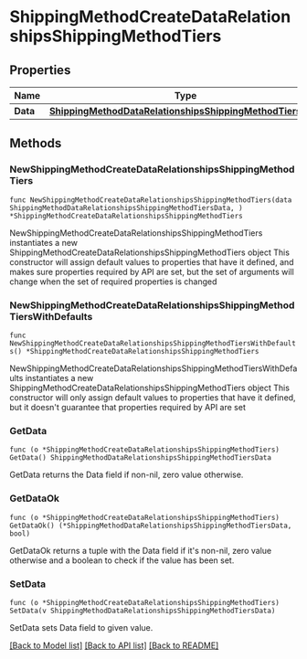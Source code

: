 # ShippingMethodCreateDataRelationshipsShippingMethodTiers

## Properties

Name | Type | Description | Notes
------------ | ------------- | ------------- | -------------
**Data** | [**ShippingMethodDataRelationshipsShippingMethodTiersData**](ShippingMethodDataRelationshipsShippingMethodTiersData.md) |  | 

## Methods

### NewShippingMethodCreateDataRelationshipsShippingMethodTiers

`func NewShippingMethodCreateDataRelationshipsShippingMethodTiers(data ShippingMethodDataRelationshipsShippingMethodTiersData, ) *ShippingMethodCreateDataRelationshipsShippingMethodTiers`

NewShippingMethodCreateDataRelationshipsShippingMethodTiers instantiates a new ShippingMethodCreateDataRelationshipsShippingMethodTiers object
This constructor will assign default values to properties that have it defined,
and makes sure properties required by API are set, but the set of arguments
will change when the set of required properties is changed

### NewShippingMethodCreateDataRelationshipsShippingMethodTiersWithDefaults

`func NewShippingMethodCreateDataRelationshipsShippingMethodTiersWithDefaults() *ShippingMethodCreateDataRelationshipsShippingMethodTiers`

NewShippingMethodCreateDataRelationshipsShippingMethodTiersWithDefaults instantiates a new ShippingMethodCreateDataRelationshipsShippingMethodTiers object
This constructor will only assign default values to properties that have it defined,
but it doesn't guarantee that properties required by API are set

### GetData

`func (o *ShippingMethodCreateDataRelationshipsShippingMethodTiers) GetData() ShippingMethodDataRelationshipsShippingMethodTiersData`

GetData returns the Data field if non-nil, zero value otherwise.

### GetDataOk

`func (o *ShippingMethodCreateDataRelationshipsShippingMethodTiers) GetDataOk() (*ShippingMethodDataRelationshipsShippingMethodTiersData, bool)`

GetDataOk returns a tuple with the Data field if it's non-nil, zero value otherwise
and a boolean to check if the value has been set.

### SetData

`func (o *ShippingMethodCreateDataRelationshipsShippingMethodTiers) SetData(v ShippingMethodDataRelationshipsShippingMethodTiersData)`

SetData sets Data field to given value.



[[Back to Model list]](../README.md#documentation-for-models) [[Back to API list]](../README.md#documentation-for-api-endpoints) [[Back to README]](../README.md)


